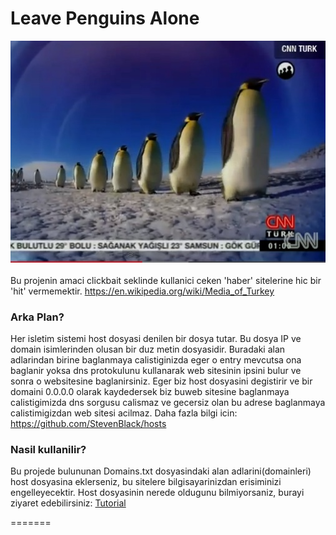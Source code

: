 # Leave Penguins Alone
![Alt text](/img_penguins.jpg?raw=true "Title")
<br><br>
Bu projenin amaci clickbait seklinde kullanici ceken 'haber' sitelerine hic bir 'hit' vermemektir. 
https://en.wikipedia.org/wiki/Media_of_Turkey

### Arka Plan?

Her isletim sistemi host dosyasi denilen bir dosya tutar. Bu dosya IP ve domain isimlerinden olusan bir duz metin dosyasidir. Buradaki alan adlarindan birine baglanmaya calistiginizda eger o entry mevcutsa ona baglanir yoksa dns protokulunu kullanarak web sitesinin ipsini bulur ve sonra o websitesine baglanirsiniz. Eger biz host dosyasini degistirir ve bir domaini 0.0.0.0 olarak kaydedersek biz buweb sitesine baglanmaya calistigimizda dns sorgusu calismaz ve gecersiz olan bu adrese baglanmaya calistimigizdan web sitesi acilmaz.
Daha fazla bilgi icin: https://github.com/StevenBlack/hosts

### Nasil kullanilir?
Bu projede bulununan Domains.txt dosyasindaki alan adlarini(domainleri) host dosyasina eklerseniz, bu sitelere bilgisayarinizdan erisiminizi engelleyecektir. Host dosyasinin nerede oldugunu bilmiyorsaniz, burayi ziyaret edebilirsiniz:
[Tutorial](https://www.howtogeek.com/howto/27350/beginner-geek-how-to-edit-your-hosts-file/)

=======
